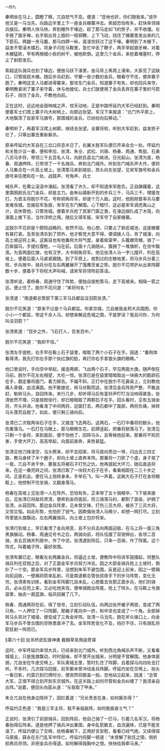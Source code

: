     一四九 

   秦明坐在马上，圆瞪了眼，兀自怒气不息。便道：“恁地也好，你们随我来。”说毕他又是一马当先，向路边半里上下一座金兵栅寨冲去。索超恐怕有失，赶快率领骑兵接应。秦明人快马快，奔到栅外干壕边，趁了那马走如飞的势子，并不收缰。左手挽了狼牙棒，右手取出背上插的一枝铜鞭，上下飞动，挡住了栅寨里发出来的几下箭石。两腿一夹马腹，那马四蹄一纵，竟凌空跃过了这干壕。秦明到了木栅下，益发不管滚木擂石，将身子闪在马鞍里，急忙中丢了鞭子，两手举起狼牙棒，对着木栅猛砍，早有两根细小些的树干，被他砍倒。这里几个金兵，来抢着堵塞时，停止了射箭发石。

   索超这队骑兵也到了壕边，便放马跃下濠里，由马背上再爬上濠来。大家觅了这缺口，只管摇拔木栅。随后步兵赶到，守寨一些少数的金兵，眼看守不住，便弃寨子跑了。秦明这支人马都进得寨来，那攻东门金兵，知道寨子有失，却也回兵来夺，秦明教紧闭了寨子来守着，休与他接仗。兵士们就便用了金兵丢弃在寨子里的弓箭石子，挡住了金兵，不教他向前。

   正在这时，远远地金鼓呐喊之声，惊天动地，正是中路呼延灼大军已经赶到。秦明便着军士们爬上寨子内大树梢上，向那边张望。军汉下来报道：“北门外平原上，大地飘荡了自家军马旗号，那围城的金兵，已纷纷向后移动。”

   秦明听了，再着军汉爬上树颠，继续去张望。全寨将校，听到大军赶到，益发担子壮了，只等出寨去重新厮杀。

   原来呼延灼大军自在三岔口将息半日了，右翼关胜军队便已开来会合一处。呼延灼和关胜计议一番，便和李应、张清、朱仝、武松、刘唐、杨春、周通、焦挺、石勇八员马步将，带领三千五百名人马，向尉氏县北门疾进。日光起山，张清为首，杨春、周通押阵，已带领了一千名骑兵，奔到北门城外。听到东门喊杀声大作，便将人马集合在一片高土坡上。张清策马来到坡前，昂头向东张望，见宋军旗号和金兵旗号来往搅和在一处，战鼓声、号角声、兵士

   喊杀声，在黄尘滚滚中涌起。张清看了许久，却不知道宋军胜负。正自踌躇着，这里围困尉氏北门金兵，却是主力。由朱仙镇新开到的步兵三千，马兵三千，增援攻打。为首主将脱尔不花，号称铜角将军，却是个万人敌。这时，他刚刚督率兵马要发难攻城。忽接前军急报，宋军在东门解围。心下暗忖，这必是宋军调虎离山之计，且休管他，只管攻城。便着步兵抢了民家门窗之类，在濠边捆扎成了木筏，向濠面上推下去，当作浮桥之用。随后又得军报，宋军夺了自家栅寨。

   这脱尔不花却是个颇知战略的，依然不动。他心想，只要占了尉氐城池，这座栅寨有甚打紧。及至张清杀到了郊外，他才察觉大意不得，便调拨人马，背了城濠，向高土坡迎将上来。这厮自也有他番邦大将气度，身着紫棠甲，头戴螺壳帽，骑了一匹紫骝马，手提红缨枪，一马在前。后面十几骑随从，簇拥了一堆旗帜，在空中飘荡。为首两面红旗，也有汉字，大书铜角将军。他见张清人马一字儿摆开，列在高坡上，便着后面人马紧紧跟随。到了平原上，收割过的庄稼地里，将马步兵分着三班，步兵居中，骑兵分在左右两翼展开了饿鹰觅雀之势。脱尔不花带护从出来阵脚数十步，便着手下将校大声叫喊，请宋军将领阵前答话。

   张清听说，着杨春、周通守住了阵势，便独自提枪策马，走下高坡来。相隔一箭之远，便止住了。脱尔不花问道：“来将何名？”

   张清道：“南道都总管部下第三军马兵都监没羽箭张清。”

   脱尔不花笑道：“原来不过是个马兵都监。你家京城，兀自被我金邦大兵围困，你小小一个都监，带这千余人马，却想来解这危城之围，不是梦话？我且问你，为何叫没羽箭？”

   张清笑道：“百步之外，飞石打人，百发百中。”

   脱尔不花笑道：“我却不信。”

   张清左手提枪，右手早在鞍上石子袋里，暗取了两个小石子在手。因道：“番狗体看得清，我先打你左手那个执红旗的脸，再打你右手拿狼头旗的眼睛。”

   他口里说时，手向空中举起，接连两掷，飞出两个石子，早见两面大旗，随声倒在马前。脱尔不花左右相望，大吃一惊。张清已是在袋里暗暗取出一块碗大的鹅卵石在手，觑定番将面门，着力掷去。不偏不斜，正打中在脱尔不花鼻粱上，立刻教他痛入骨髓，血流满面。他不敢接仗，转马伏鞍而逃，张清见金兵阵势严整，不敢追赶，勒转马头，自回阵来。末行几步，却听得马后有銮铃声叮叮当当响得甚急，张清依然不理，只是按辔徐行，却已暗暗取了两颗石子在手。回头看时，见有五骑金将，齐头并进。他看准了中间两将，迎面打去，两石都中了面部，两将负痛，掉转马头落荒自跑了。如此，便只剩三骑向前。

   张清已二次取两块石子在手，又接连飞去两石。这两石，一石打中番将的额头，他伤重落马。一石打在马眼上，那马眼睛生花，前蹄竖起，把番将掀落马下。张清见只剩一个金将，来到面前，便不怕他了，回转马头，且等候他前来。那番将不知厉害，手使大环刀，高高举起，向面前直奔，来势甚猛。

   张清见他刀锋凌空，当头劈来，却不去招架，将马首向旁边一带，闪出去三四丈路，教马身转了半个圈子，却向土坡上直奔本阵。那番将一刀砍了个虚，身子晃了一晃，兀自不肯干休，要报五将被石子打伤之仇，他再提起大环刀，随后直追将来。在这一番兜转之间，张清已取了一块较大石子在手，看看相距在二三十步之间，正是机会。便在马上扭转身来，手举石飞，叫一声着。这碗大石子打在金将眼眶上，他控制不住坐骑，又翻身落马。

   杨春在高坡上见张清一人在阵外，恐怕有失，正率带了五十骑精卒，飞下坡来接应。见张清已将敌将肃清，便奔到金将面前，将三骑落马的，都割了首级，护拥了张清，从容回阵。那边金兵阵里，见未曾交锋，打伤三员大将，被杀了三员大将，又惊又恼。如此形势，也怕折了锐气。因欺侮张清人马稀少，却想一网打尽。立刻阵里狼头旗飘动，左右两翼骑兵，向土坡上包抄将来。

   张清行到坡上，早已看清了金兵用意，且不分兵去向两面迎敌，在马上将一面三角黑旗展动。杨春、周通见号令之后，两骑向前，将队伍摆了双钳伸出，各领二百骑，余五百骑并列居中，作了中坚。张清遇到阵后，只率一百骑，作了阵尾。这个阵式，叫着蝎子阵，最好突围。

   张清布置已定，眼看左右两翼金兵，将逼近土坡，便教阵中将进军鼓擂起，将整队骑兵列在双钳之后，对了正面金军步兵努力冲去。因之大部金骑兵抢上土坡时，倒扑了一个空。那金军兵步阵里，没想到朱军不避包围，反是迎上前来，因之一壁厢向前迎敌，一壁厢将箭来乱射。可是南道都总管张叔夜手下的步马阵势，变化无穷。张清素有训练，看到金军阵脚兀自未乱，心想着去攻那正面步兵，他们的骑兵，必从后兜上来，又必吃他夹攻。便单骑跑出阵尾，抢上了阵头，在马鞍上令旗袋里，抽去一面蓝旗，临风招展了几下。

   杨春、周通两将在前，得了信号，立刻引动队伍，向两边张开蝎子两钳，变成了两只角，一人押住了一只阵脚。那蝎子尾向中一挤，和中坚也变成了一个角。全部掉转马头背对了城墙，便变成了三角金斧阵。张清一马当先，跑在斧头锋口上，向金军马步兵不曾合围的空隙里直冲了去。金军阵势变化不及，挡拦不住，只有胡乱将箭狂射一阵而已。

   §第六十回 扯吊桥武松奋神勇 截粮草吴用逞奇谋

   这时，中军呼延灼率领大兵，已经来到北门城外。听到西北角喊杀声不断，又看看城墙上，只是旌旗飘动，时时鼓噪，却不曾开出城来，分明是不曾解围。他身体疲弱，兀自坐在牛皮交椅上。军队离城五里，暂时扎住了阵脚，且着探马向四处去打听。不多时，几次探马回报，前军都未曾冲动金兵阵脚。呼延灼坐在交椅上，抬头一看日影，约莫已到巳牌时分，便突然将膝盖一拍，忽地站立起来，因道：“总管大军，正恨不得立刻开到东京城外。在这半路上如何尽管和金兵纠缠了？我须亲自出阵。”说着，便回头向扈从道：“与我取了甲来。”

   朱仝兀自在他身边陪伴了，因拦着道：“兄长贵恙在身，如何厮杀得？”

   呼延灼正色道：“我是三军主将，我不亲临敌阵，如何能振奋士气？”

   正说时，张清引了前部骑兵，回到阵前，他自己骑了一匹马，引着几名军汉，将杨春抬得后阵来。道是他押了骑兵冲出重围，身中乱箭数支，血流遍体，已是不能言语了。呼延灼便让了交椅，给杨春躺下，正用好言安慰，看看已经气绝。又续得探马禀报，薛永在东门乱军中阵亡。呼延灼将脚一顿道：“未曾解了尉氏之围，倒折损两员将领。非把金兵杀得退，如何解得我胸中之恨。快快给我牵马来。”

